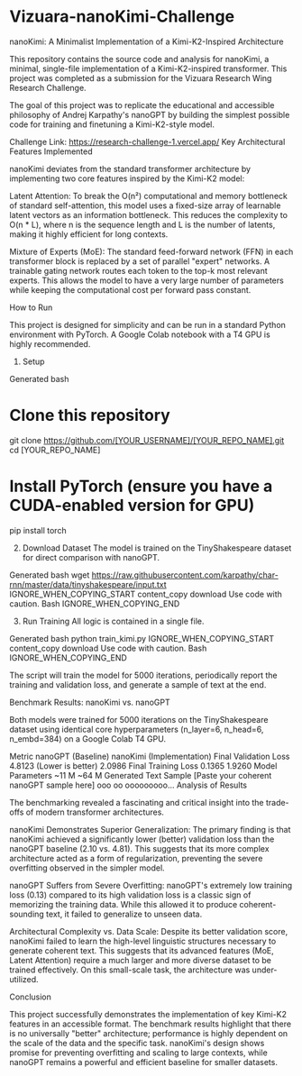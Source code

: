 # Vizuara-nanoKimi-Challenge
nanoKimi: A Minimalist Implementation of a Kimi-K2-Inspired Architecture

This repository contains the source code and analysis for nanoKimi, a minimal, single-file implementation of a Kimi-K2-inspired transformer. This project was completed as a submission for the Vizuara Research Wing Research Challenge.

The goal of this project was to replicate the educational and accessible philosophy of Andrej Karpathy's nanoGPT by building the simplest possible code for training and finetuning a Kimi-K2-style model.

Challenge Link: https://research-challenge-1.vercel.app/
Key Architectural Features Implemented

nanoKimi deviates from the standard transformer architecture by implementing two core features inspired by the Kimi-K2 model:

Latent Attention: To break the O(n²) computational and memory bottleneck of standard self-attention, this model uses a fixed-size array of learnable latent vectors as an information bottleneck. This reduces the complexity to O(n * L), where n is the sequence length and L is the number of latents, making it highly efficient for long contexts.

Mixture of Experts (MoE): The standard feed-forward network (FFN) in each transformer block is replaced by a set of parallel "expert" networks. A trainable gating network routes each token to the top-k most relevant experts. This allows the model to have a very large number of parameters while keeping the computational cost per forward pass constant.

How to Run

This project is designed for simplicity and can be run in a standard Python environment with PyTorch. A Google Colab notebook with a T4 GPU is highly recommended.

1. Setup

Generated bash
# Clone this repository
git clone https://github.com/[YOUR_USERNAME]/[YOUR_REPO_NAME].git
cd [YOUR_REPO_NAME]

# Install PyTorch (ensure you have a CUDA-enabled version for GPU)
pip install torch


2. Download Dataset
The model is trained on the TinyShakespeare dataset for direct comparison with nanoGPT.

Generated bash
wget https://raw.githubusercontent.com/karpathy/char-rnn/master/data/tinyshakespeare/input.txt
IGNORE_WHEN_COPYING_START
content_copy
download
Use code with caution.
Bash
IGNORE_WHEN_COPYING_END

3. Run Training
All logic is contained in a single file.

Generated bash
python train_kimi.py
IGNORE_WHEN_COPYING_START
content_copy
download
Use code with caution.
Bash
IGNORE_WHEN_COPYING_END

The script will train the model for 5000 iterations, periodically report the training and validation loss, and generate a sample of text at the end.

Benchmark Results: nanoKimi vs. nanoGPT

Both models were trained for 5000 iterations on the TinyShakespeare dataset using identical core hyperparameters (n_layer=6, n_head=6, n_embd=384) on a Google Colab T4 GPU.

Metric	nanoGPT (Baseline)	nanoKimi (Implementation)
Final Validation Loss	4.8123 (Lower is better)	2.0986
Final Training Loss	0.1365	1.9260
Model Parameters	~11 M	~64 M
Generated Text Sample	[Paste your coherent nanoGPT sample here]	ooo oo ooooooooo...
Analysis of Results

The benchmarking revealed a fascinating and critical insight into the trade-offs of modern transformer architectures.

nanoKimi Demonstrates Superior Generalization: The primary finding is that nanoKimi achieved a significantly lower (better) validation loss than the nanoGPT baseline (2.10 vs. 4.81). This suggests that its more complex architecture acted as a form of regularization, preventing the severe overfitting observed in the simpler model.

nanoGPT Suffers from Severe Overfitting: nanoGPT's extremely low training loss (0.13) compared to its high validation loss is a classic sign of memorizing the training data. While this allowed it to produce coherent-sounding text, it failed to generalize to unseen data.

Architectural Complexity vs. Data Scale: Despite its better validation score, nanoKimi failed to learn the high-level linguistic structures necessary to generate coherent text. This suggests that its advanced features (MoE, Latent Attention) require a much larger and more diverse dataset to be trained effectively. On this small-scale task, the architecture was under-utilized.

Conclusion

This project successfully demonstrates the implementation of key Kimi-K2 features in an accessible format. The benchmark results highlight that there is no universally "better" architecture; performance is highly dependent on the scale of the data and the specific task. nanoKimi's design shows promise for preventing overfitting and scaling to large contexts, while nanoGPT remains a powerful and efficient baseline for smaller datasets.
